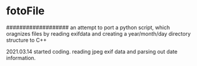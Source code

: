 # fotoFile
###################
an attempt to port a python script, which oragnizes files by reading exifdata and creating a year/month/day
directory structure to C++ 

2021.03.14  started coding.  reading jpeg exif data and parsing out date information.
